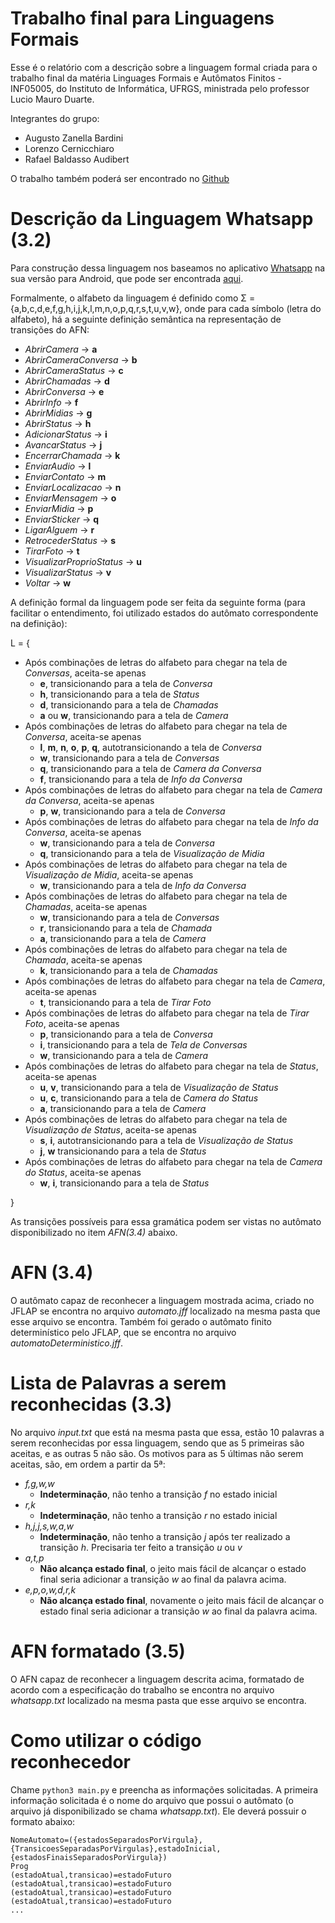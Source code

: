 # Trabalho final para Linguagens Formais

Esse é o relatório com a descrição sobre a linguagem formal criada para o trabalho final da matéria Linguages Formais e Autômatos Finitos - INF05005, do Instituto de Informática, UFRGS, ministrada pelo professor Lucio Mauro Duarte.

Integrantes do grupo:
* Augusto Zanella Bardini
* Lorenzo Cernicchiaro
* Rafael Baldasso Audibert

O trabalho também poderá ser encontrado no [Github](https://github.com/rafaeelaudibert/Formais)


# Descrição da Linguagem Whatsapp (3.2)

Para construção dessa linguagem nos baseamos no aplicativo [Whatsapp](https://www.whatsapp.com/) na sua versão para Android, que pode ser encontrada [aqui](https://play.google.com/store/apps/details?id=com.whatsapp).

Formalmente, o alfabeto da linguagem é definido como Σ = {a,b,c,d,e,f,g,h,i,j,k,l,m,n,o,p,q,r,s,t,u,v,w}, onde para cada símbolo (letra do alfabeto), há a seguinte definição semântica na representação de transições do AFN:

* *AbrirCamera* -> **a**
* *AbrirCameraConversa* -> **b**
* *AbrirCameraStatus* -> **c**
* *AbrirChamadas* -> **d**
* *AbrirConversa* -> **e**
* *AbrirInfo* -> **f**
* *AbrirMidias* -> **g**
* *AbrirStatus* -> **h**
* *AdicionarStatus* -> **i**
* *AvancarStatus* -> **j**
* *EncerrarChamada* -> **k**
* *EnviarAudio* -> **l**
* *EnviarContato* -> **m**
* *EnviarLocalizacao* -> **n**
* *EnviarMensagem* -> **o**
* *EnviarMidia* -> **p**
* *EnviarSticker* -> **q**
* *LigarAlguem* -> **r**
* *RetrocederStatus* -> **s**
* *TirarFoto* -> **t**
* *VisualizarProprioStatus* -> **u**
* *VisualizarStatus* -> **v**
* *Voltar* -> **w**

A definição formal da linguagem pode ser feita da seguinte forma (para facilitar o entendimento, foi utilizado estados do autômato correspondente na definição):

L = {
* Após combinações de letras do alfabeto para chegar na tela de *Conversas*, aceita-se apenas
  * **e**, transicionando para a tela de *Conversa*
  * **h**, transicionando para a tela de *Status*
  * **d**, transicionando para a tela de *Chamadas*
  * **a** ou **w**, transicionando para a tela de *Camera*
* Após combinações de letras do alfabeto para chegar na tela de *Conversa*, aceita-se apenas
  * **l**, **m**, **n**, **o**, **p**, **q**, autotransicionando a tela de *Conversa*
  * **w**, transicionando para a tela de *Conversas*
  * **q**, transicionando para a tela de *Camera da Conversa*
  * **f**, transicionando para a tela de *Info da Conversa*
* Após combinações de letras do alfabeto para chegar na tela de *Camera da Conversa*, aceita-se apenas
  * **p**, **w**, transicionando para a tela de *Conversa*
* Após combinações de letras do alfabeto para chegar na tela de *Info da Conversa*, aceita-se apenas
  * **w**, transicionando para a tela de *Conversa*
  * **q**, transicionando para a tela de *Visualização de Midia*
* Após combinações de letras do alfabeto para chegar na tela de *Visualização de Midia*, aceita-se apenas
  * **w**, transicionando para a tela de *Info da Conversa*
* Após combinações de letras do alfabeto para chegar na tela de *Chamadas*, aceita-se apenas
  * **w**, transicionando para a tela de *Conversas*
  * **r**, transicionando para a tela de *Chamada*
  * **a**, transicionando para a tela de *Camera*
* Após combinações de letras do alfabeto para chegar na tela de *Chamada*, aceita-se apenas
  * **k**, transicionando para a tela de *Chamadas*
* Após combinações de letras do alfabeto para chegar na tela de *Camera*, aceita-se apenas
  * **t**, transicionando para a tela de *Tirar Foto*
* Após combinações de letras do alfabeto para chegar na tela de *Tirar Foto*, aceita-se apenas
  * **p**, transicionando para a tela de *Conversa*
  * **i**, transicionando para a tela de *Tela de Conversas*
  * **w**, transicionando para a tela de *Camera*
* Após combinações de letras do alfabeto para chegar na tela de *Status*, aceita-se apenas
  * **u**, **v**, transicionando para a tela de *Visualização de Status*
  * **u**, **c**, transicionando para a tela de *Camera do Status*
  * **a**, transicionando para a tela de *Camera*
* Após combinações de letras do alfabeto para chegar na tela de *Visualização de Status*, aceita-se apenas
  * **s**, **i**, autotransicionando para a tela de *Visualização de Status*
  * **j**, **w** transicionando para a tela de *Status*
* Após combinações de letras do alfabeto para chegar na tela de *Camera do Status*, aceita-se apenas
  * **w**, **i**, transicionando para a tela de *Status*

}

As transições possíveis para essa gramática podem ser vistas no autômato disponibilizado no item *AFN(3.4)* abaixo.

# AFN (3.4)
O autômato capaz de reconhecer a linguagem mostrada acima, criado no JFLAP se encontra no arquivo *automato.jff* localizado na mesma pasta que esse arquivo se encontra.
Também foi gerado o autômato finito determinístico pelo JFLAP, que se encontra no arquivo *automatoDeterministico.jff*.

# Lista de Palavras a serem reconhecidas (3.3)
No arquivo *input.txt* que está na mesma pasta que essa, estão 10 palavras a serem reconhecidas por essa linguagem, sendo que as 5 primeiras são aceitas, e as outras 5 não são. Os motivos para as 5 últimas não serem aceitas, são, em ordem a partir da 5ª:
* *f,g,w,w*
    * **Indeterminação**, não tenho a transição *f* no estado inicial
* *r,k*
	* **Indeterminação**, não tenho a transição *r* no estado inicial
* *h,j,j,s,w,a,w*
	 * **Indeterminação**, não tenho a transição *j* após ter realizado a transição *h*. Precisaria ter feito a transição *u* ou *v* 
* *a,t,p*
	* **Não alcança estado final**, o jeito mais fácil de alcançar o estado final seria adicionar a transição *w* ao final da palavra acima. 
* *e,p,o,w,d,r,k*
	* **Não alcança estado final**, novamente o jeito mais fácil de alcançar o estado final seria adicionar a transição *w* ao final da palavra acima. 


# AFN formatado (3.5)
O AFN capaz de reconhecer a linguagem descrita acima, formatado de acordo com a especificação do trabalho se encontra no arquivo *whatsapp.txt* localizado na mesma pasta que esse arquivo se encontra.

# Como utilizar o código reconhecedor
Chame ```python3 main.py``` e preencha as informações solicitadas. A primeira informação solicitada é o nome do arquivo que possui o autômato (o arquivo já disponibilizado se chama *whatsapp.txt*). Ele deverá possuir o formato abaixo:
```
NomeAutomato=({estadosSeparadosPorVirgula},{TransicoesSeparadasPorVirgulas},estadoInicial,{estadosFinaisSeparadosPorVirgula})
Prog
(estadoAtual,transicao)=estadoFuturo
(estadoAtual,transicao)=estadoFuturo
(estadoAtual,transicao)=estadoFuturo
(estadoAtual,transicao)=estadoFuturo
...
```

